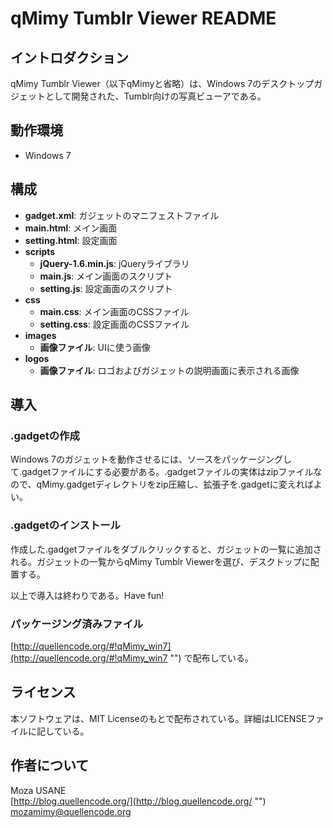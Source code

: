 qMimy Tumblr Viewer README
==========================

## イントロダクション

qMimy Tumblr Viewer（以下qMimyと省略）は、Windows 7のデスクトップガジェットとして開発された、Tumblr向けの写真ビューアである。

## 動作環境

- Windows 7

## 構成

- **gadget.xml**: ガジェットのマニフェストファイル
- **main.html**: メイン画面
- **setting.html**: 設定画面
- **scripts**
    - **jQuery-1.6.min.js**: jQueryライブラリ
    - **main.js**: メイン画面のスクリプト
    - **setting.js**: 設定画面のスクリプト
- **css**
    - **main.css**: メイン画面のCSSファイル
    - **setting.css**: 設定画面のCSSファイル
- **images**
    - **画像ファイル**: UIに使う画像
- **logos**
    - **画像ファイル**: ロゴおよびガジェットの説明画面に表示される画像

## 導入

### .gadgetの作成

Windows 7のガジェットを動作させるには、ソースをパッケージングして.gadgetファイルにする必要がある。.gadgetファイルの実体はzipファイルなので、qMimy.gadgetディレクトリをzip圧縮し、拡張子を.gadgetに変えればよい。

### .gadgetのインストール

作成した.gadgetファイルをダブルクリックすると、ガジェットの一覧に追加される。ガジェットの一覧からqMimy Tumblr Viewerを選び、デスクトップに配置する。

以上で導入は終わりである。Have fun!

### パッケージング済みファイル

[http://quellencode.org/#!qMimy_win7](http://quellencode.org/#!qMimy_win7 "") で配布している。

## ライセンス

本ソフトウェアは、MIT Licenseのもとで配布されている。詳細はLICENSEファイルに記している。

## 作者について

Moza USANE  
[http://blog.quellencode.org/](http://blog.quellencode.org/ "")  
mozamimy@quellencode.org